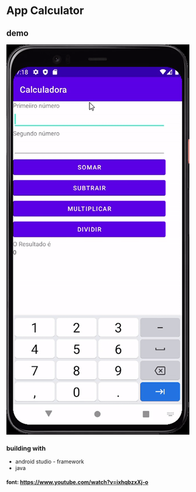 # App Calculator

## demo
![demo](./app/src/assets/app-calculator-android-studio.gif)

### building with
- android studio - framework
- java

#### font: https://www.youtube.com/watch?v=ixhqbzxXj-o
